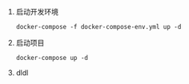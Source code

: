 1. 启动开发环境

   ```
   docker-compose -f docker-compose-env.yml up -d
   ```

   

2. 启动项目

   ```
   docker-compose up -d
   ```

   

6.  dldl

